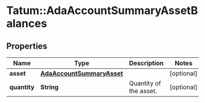 # Tatum::AdaAccountSummaryAssetBalances

## Properties
Name | Type | Description | Notes
------------ | ------------- | ------------- | -------------
**asset** | [**AdaAccountSummaryAsset**](AdaAccountSummaryAsset.md) |  | [optional] 
**quantity** | **String** | Quantity of the asset. | [optional] 

